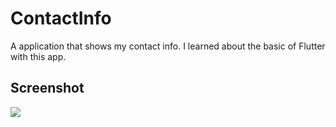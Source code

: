 # ContactInfo

A application that shows my contact info.
I learned about the basic of Flutter with this app.

## Screenshot

<p>
    <img src="https://i.imgur.com/MGgAoaY.jpg">
